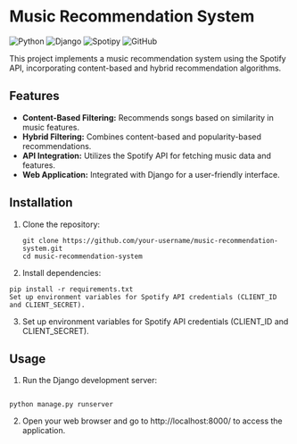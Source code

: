 # Music Recommendation System

![Python](https://img.shields.io/badge/Python-3.12.4-blue?style=flat-square&logo=python)
![Django](https://img.shields.io/badge/Django-5.0.7-green?style=flat-square&logo=django)
![Spotipy](https://img.shields.io/badge/Spotipy-2.19.0-blue?style=flat-square&logo=spotify)
![GitHub](https://img.shields.io/badge/GitHub-Repo-blue?style=flat-square&logo=github)

This project implements a music recommendation system using the Spotify API, incorporating content-based and hybrid recommendation algorithms.

## Features

- **Content-Based Filtering:** Recommends songs based on similarity in music features.
- **Hybrid Filtering:** Combines content-based and popularity-based recommendations.
- **API Integration:** Utilizes the Spotify API for fetching music data and features.
- **Web Application:** Integrated with Django for a user-friendly interface.

## Installation

1. Clone the repository:

   
   ```console
   git clone https://github.com/your-username/music-recommendation-system.git
   cd music-recommendation-system

   ```
2. Install dependencies:

```console
pip install -r requirements.txt
Set up environment variables for Spotify API credentials (CLIENT_ID and CLIENT_SECRET).
```

3. Set up environment variables for Spotify API credentials (CLIENT_ID and CLIENT_SECRET).

## Usage

1. Run the Django development server:

```console

python manage.py runserver
```

2. Open your web browser and go to http://localhost:8000/ to access the application.